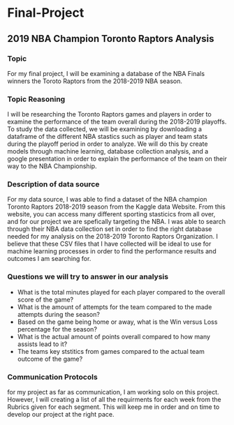 # Final-Project
## 2019 NBA Champion Toronto Raptors Analysis

### Topic
For my final project, I will be examining a database of the NBA Finals winners the Toroto Raptors from the 2018-2019 NBA season. 

### Topic Reasoning
I will be researching the Toronto Raptors games and players in order to examine the performance of the team overall during the 2018-2019 playoffs. To study the data collected, we will be examining by downloading a dataframe of the different NBA stastics such as player and team stats during the playoff period in order to analyze. We will do this by create models through machine learning, database collection analysis, and a google presentation in order to explain the performance of the team on their way to the NBA Championship.

### Description of data source
For my data source, I was able to find a dataset of the NBA champion Toronto Raptors 2018-2019 season from the Kaggle data Website. From this website, you can access many different sporting stasticics from all over, and for our project we are spefically targeting the NBA. I was able to search through their NBA data collection set in order to find the right database needed for my analysis on the 2018-2019 Toronto Raptors Organization. I believe that these CSV files that I have collected will be ideal to use for machine learning processes in order to find the performance results and outcomes I am searching for.

### Questions we will try to answer in our analysis
- What is the total minutes played for each player compared to the overall score of the game?
- What is the amount of attempts for the team compared to the made attempts during the season?
- Based on the game being home or away, what is the Win versus Loss percentage for the season?
- What is the actual amount of points overall compared to how many assists lead to it?
- The teams key ststitics from games compared to the actual team outcome of the game?

### Communication Protocols
for my project as far as communication, I am working solo on this project. However, I will creating a list of all the requirments for each week from the Rubrics given for each segment. This will keep me in order and on time to develop our project at the right pace. 

